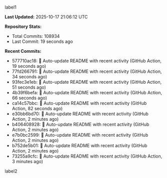 
label1 
<!-- ACTIVITY_START -->
**Last Updated:** 2025-10-17 21:06:12 UTC

**Repository Stats:**
- Total Commits: 108934
- Last Commit: 19 seconds ago

**Recent Commits:**
- 577710ac18: 🤖 Auto-update README with recent activity (GitHub Action, 19 seconds ago)
- 77fd266791: 🤖 Auto-update README with recent activity (GitHub Action, 34 seconds ago)
- 93fec3e1eb: 🤖 Auto-update README with recent activity (GitHub Action, 51 seconds ago)
- 4b39f6befa: 🤖 Auto-update README with recent activity (GitHub Action, 66 seconds ago)
- ca14c57bbc: 🤖 Auto-update README with recent activity (GitHub Action, 82 seconds ago)
- e30bb6bd70: 🤖 Auto-update README with recent activity (GitHub Action, 2 minutes ago)
- b406408928: 🤖 Auto-update README with recent activity (GitHub Action, 2 minutes ago)
- e7b0bc2599: 🤖 Auto-update README with recent activity (GitHub Action, 2 minutes ago)
- b752de5b01: 🤖 Auto-update README with recent activity (GitHub Action, 2 minutes ago)
- 73255a9cfc: 🤖 Auto-update README with recent activity (GitHub Action, 3 minutes ago)
<!-- ACTIVITY_END -->

label2
